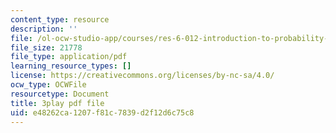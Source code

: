 ```yaml
---
content_type: resource
description: ''
file: /ol-ocw-studio-app/courses/res-6-012-introduction-to-probability-spring-2018/e48262ca1207f81c7839d2f12d6c75c8_WXIU2tK4qtc.pdf
file_size: 21778
file_type: application/pdf
learning_resource_types: []
license: https://creativecommons.org/licenses/by-nc-sa/4.0/
ocw_type: OCWFile
resourcetype: Document
title: 3play pdf file
uid: e48262ca-1207-f81c-7839-d2f12d6c75c8
---
```

